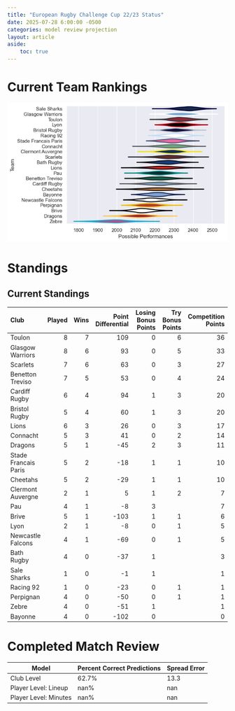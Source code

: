 ```yaml
---  
title: "European Rugby Challenge Cup 22/23 Status"  
date: 2025-07-28 6:00:00 -0500  
categories: model review projection  
layout: article  
aside:  
    toc: true  
---
```

# Current Team Rankings


![Club Rankings](plots/rankings_European_Rugby_Challenge_Cup_2223.png)
# Standings

## Current Standings


| Club                 |   Played |   Wins |   Point Differential |   Losing Bonus Points |   Try Bonus Points |   Competition Points |
|:---------------------|---------:|-------:|---------------------:|----------------------:|-------------------:|---------------------:|
| Toulon               |        8 |      7 |                  109 |                     0 |                  6 |                   36 |
| Glasgow Warriors     |        8 |      6 |                   93 |                     0 |                  5 |                   33 |
| Scarlets             |        7 |      6 |                   63 |                     0 |                  3 |                   27 |
| Benetton Treviso     |        7 |      5 |                   53 |                     0 |                  4 |                   24 |
| Cardiff Rugby        |        6 |      4 |                   94 |                     1 |                  3 |                   20 |
| Bristol Rugby        |        5 |      4 |                   60 |                     1 |                  3 |                   20 |
| Lions                |        6 |      3 |                   26 |                     0 |                  3 |                   17 |
| Connacht             |        5 |      3 |                   41 |                     0 |                  2 |                   14 |
| Dragons              |        5 |      1 |                  -45 |                     2 |                  3 |                   11 |
| Stade Francais Paris |        5 |      2 |                  -18 |                     1 |                  1 |                   10 |
| Cheetahs             |        5 |      2 |                  -29 |                     1 |                  1 |                   10 |
| Clermont Auvergne    |        2 |      1 |                    5 |                     1 |                  2 |                    7 |
| Pau                  |        4 |      1 |                   -8 |                     3 |                    |                    7 |
| Brive                |        5 |      1 |                 -103 |                     1 |                  1 |                    6 |
| Lyon                 |        2 |      1 |                   -8 |                     0 |                  1 |                    5 |
| Newcastle Falcons    |        4 |      1 |                  -69 |                     0 |                  1 |                    5 |
| Bath Rugby           |        4 |      0 |                  -37 |                     1 |                    |                    3 |
| Sale Sharks          |        1 |      0 |                   -1 |                     1 |                    |                    1 |
| Racing 92            |        1 |      0 |                  -23 |                     0 |                  1 |                    1 |
| Perpignan            |        4 |      0 |                  -50 |                     0 |                  1 |                    1 |
| Zebre                |        4 |      0 |                  -51 |                     1 |                    |                    1 |
| Bayonne              |        4 |      0 |                 -102 |                     0 |                    |                    0 |



# Completed Match Review


| Model | Percent Correct Predictions | Spread Error |
| ------ | ------ | ------ |
| Club Level | 62.7% | 13.3 |
| Player Level: Lineup | nan% | nan |
| Player Level: Minutes | nan% | nan |

